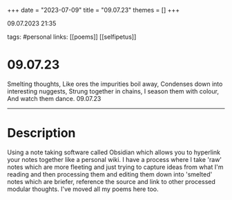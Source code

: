 +++
date = "2023-07-09"
title = "09.07.23"
themes = []
+++

09.07.2023 21:35

tags: #personal
links: [[poems]] [[selfipetus]]

# 09.07.23
Smelting thoughts,
Like ores the impurities boil away,
Condenses down into interesting nuggests,
Strung together in chains,
I season them with colour,
And watch them dance.
09.07.23

---
# Description
Using a note taking software called Obsidian which allows you to hyperlink your notes together like a personal wiki. I have a process where I take 'raw' notes which are more fleeting and just trying to capture ideas from what I'm reading and then processing them and editing them down into 'smelted' notes which are briefer, reference the source and link to other processed modular thoughts. I've moved all my poems here too.
